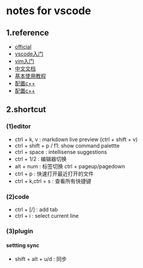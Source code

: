 # notes for vscode

## 1.reference

+ [official](https://code.visualstudio.com/docs/languages/cpp)
+ [vscode入门](https://www.jianshu.com/p/3dda4756eca5)
+ [vim入门](https://feifeiyum.github.io/2017/01/23/vimusage/)
+ [中文文档](https://legacy.gitbook.com/book/jeasonstudio/vscode-cn-doc/details)
+ [基本使用教程](https://www.w3cschool.cn/visualstudiocode/)
+ [配置c++](https://www.zhihu.com/question/30315894)
+ [配置c++](https://blog.csdn.net/qq_32126633/article/details/78838554)

## 2.shortcut

### (1)editor

+ ctrl + k, v : markdown live preview (ctrl + shift + v)
+ ctrl + shift + p / f1: show command palettte
+ ctrl + space : intellisense suggestions
+ ctrl + 1/2 : 编辑器切换
+ alt + num : 标签切换 ctrl + pageup/pagedown
+ ctrl + p : 快速打开最近打开的文件
+ ctrl + k,ctrl + s : 查看所有快捷键

### (2)code

+ ctrl + [/] : add tab
+ ctrl + i : select current line

### (3)plugin  

#### settting sync

+ shift + alt + u/d : 同步